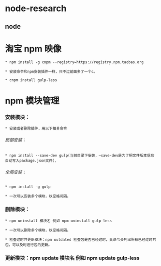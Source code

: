 # node-research
node
--

# 淘宝 npm 映像
	
	* npm install -g cnpm --registry=https://registry.npm.taobao.org
	
	* 安装命令和npm安装插件一样，只不过前面多了一个c。
	
	* cnpm install gulp-less
	
# npm 模块管理
	
### 安装模块： 
	* 安装或者删除插件，用以下相关命令

###### 局部安装： 

	* npm install --save-dev gulp(当前目录下安装，–save-dev是为了把文件版本信息自动写入package.json文件)，
	
###### 全局安装： 

	* npm install -g gulp 
	
	* 一次可以安装多个模块，以空格间隔。
	
### 删除模块：

	* npm uninstall 模块名 例如 npm uninstall gulp-less 
	
	* 一次可以删除多个模块，以空格间隔。
	
	* 检查过时并更新模块：npm outdated 检查包是否已经过时，此命令会列出所有已经过时的包，可以及时进行包的更新。
	
### 更新模块：npm update 模块名 例如 npm update gulp-less 